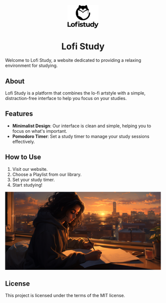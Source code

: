 <p align="center">
  <img src="https://github.com/Lgsarius/Lofistudy/blob/main/static/logo_text.svg" alt="Lofi Study Logo" width="100">
  <h1 align="center">Lofi Study</h1>
</p>

Welcome to Lofi Study, a website dedicated to providing a relaxing environment for studying.

## About

Lofi Study is a platform that combines the lo-fi artstyle with a simple, distraction-free interface to help you focus on your studies. 

## Features

- **Minimalist Design**: Our interface is clean and simple, helping you to focus on what's important.
- **Pomodoro Timer**: Set a study timer to manage your study sessions effectively.

## How to Use

1. Visit our website.
2. Choose a Playlist  from our library.
3. Set your study timer.
4. Start studying!

![Lofi Study Interface](https://github.com/Lgsarius/Lofistudy/blob/main/static/loginbg.png)

## License

This project is licensed under the terms of the MIT license. 
